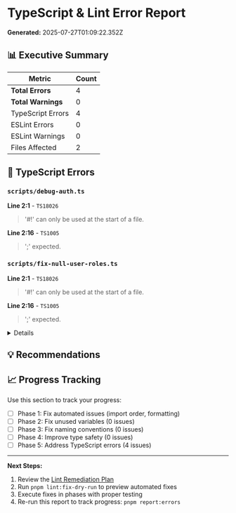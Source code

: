 # TypeScript & Lint Error Report

**Generated:** 2025-07-27T01:09:22.352Z

## 📊 Executive Summary

| Metric | Count |
|--------|-------|
| **Total Errors** | 4 |
| **Total Warnings** | 0 |
| TypeScript Errors | 4 |
| ESLint Errors | 0 |
| ESLint Warnings | 0 |
| Files Affected | 2 |

## 🚨 TypeScript Errors

### `scripts/debug-auth.ts`

**Line 2:1** - `TS18026`
> '#!' can only be used at the start of a file.

**Line 2:16** - `TS1005`
> ';' expected.

### `scripts/fix-null-user-roles.ts`

**Line 2:1** - `TS18026`
> '#!' can only be used at the start of a file.

**Line 2:16** - `TS1005`
> ';' expected.

<details>
<summary>Details</summary>

```
ELIFECYCLE  Command failed with exit code 2.
```

</details>

## 💡 Recommendations

## 📈 Progress Tracking

Use this section to track your progress:

- [ ] Phase 1: Fix automated issues (import order, formatting)
- [ ] Phase 2: Fix unused variables (0 issues)
- [ ] Phase 3: Fix naming conventions (0 issues)
- [ ] Phase 4: Improve type safety (0 issues)
- [ ] Phase 5: Address TypeScript errors (4 issues)

---

**Next Steps:**
1. Review the [Lint Remediation Plan](./LINTREMEDIATIONPLAN.md)
2. Run `pnpm lint:fix-dry-run` to preview automated fixes
3. Execute fixes in phases with proper testing
4. Re-run this report to track progress: `pnpm report:errors`
